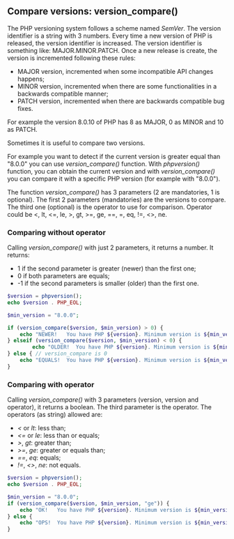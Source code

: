 ## Compare versions: version_compare()

The PHP versioning system follows a scheme named _SemVer_. The version identifier is a string with 3 numbers. Every time a new version of PHP is released, the version identifier is increased. The version identifier is something like: MAJOR.MINOR.PATCH. Once a new release is create, the version is incremented following these rules:

- MAJOR version, incremented when some  incompatible API changes happens;
- MINOR version, incremented when there are some functionalities in a backwards compatible manner;
- PATCH version, incremented when there are backwards compatible bug fixes.

For example the version 8.0.10 of PHP has 8 as MAJOR, 0 as MINOR and 10 as PATCH.

Sometimes it is useful to compare two versions.

For example you want to detect if the current version is greater equal than "8.0.0" you can use _version_compare()_ function. With _phpversion()_ function, you can obtain the current version and with _version_compare()_ you can compare it with a specific PHP version (for example with "8.0.0").

The function _version_compare()_ has 3 parameters (2 are mandatories, 1 is optional). The first 2 parameters (mandatories) are the versions to compare. The third one (optional) is the operator to use for comparison. Operator could be <, lt, <=, le, >, gt, >=, ge, ==, =, eq, !=, <>, ne.

### Comparing without operator

Calling _version_compare()_ with just 2 parameters, it returns a number. It returns:

- 1 if the second parameter is greater (newer) than the first one;
- 0 if both parameters are equals;
- -1 if the second parameters is smaller (older) than the first one.

```php
$version = phpversion();
echo $version . PHP_EOL;

$min_version = "8.0.0";

if (version_compare($version, $min_version) > 0) {
    echo "NEWER!   You have PHP ${version}. Minimum version is ${min_version}" . PHP_EOL;
} elseif (version_compare($version, $min_version) < 0) {
        echo "OLDER!  You have PHP ${version}. Minimum version is ${min_version}" . PHP_EOL;
} else { // version_compare is 0
    echo "EQUALS!  You have PHP ${version}. Minimum version is ${min_version}" . PHP_EOL;
}
```



### Comparing with operator

Calling _version_compare()_ with 3 parameters (version, version and operator), it returns a boolean. The third parameter is the operator. The operators (as string) allowed are:

- _<_ or _lt_: less than;
- _<=_ or _le_: less than or equals;
- _>_, _gt_: greater than;
- _>=_, _ge_: greater or equals than;
- _==_, _eq_: equals;
- _!=_, _<>_, _ne_: not equals.

```php
$version = phpversion();
echo $version . PHP_EOL;

$min_version = "8.0.0";
if (version_compare($version, $min_version, "ge")) {
    echo "OK!   You have PHP ${version}. Minimum version is ${min_version}" . PHP_EOL;
} else {
    echo "OPS!  You have PHP ${version}. Minimum version is ${min_version}" . PHP_EOL;
}
```


